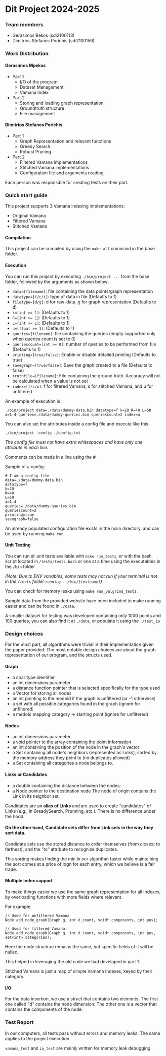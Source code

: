 # Dit Project 2024-2025
### Team members
- Gerasimos Bekos (sdi2100113)
- Dimitrios Stefanos Porichis (sdi2100159)

### Work Distribution

#### Gerasimos Mpekos
- Part 1
	- I/O of the program
	- Dataset Management
	- Vamana Index
- Part 2
	- Storing and loading graph representation
	- Groundtruth structure
	- File management
#### Dimitrios Stefanos Porichis 
- Part 1
	- Graph Representation and relevant functions
	- Greedy Search
	- Robust Pruning
- Part 2
	- Filtered Vamana implementations
	- Stitched Vamana implementations
	- Configuration file and arguments reading

Each person was responsible for creating tests on their part.

### Quick start guide

This project supports 3 Vamana indexing implementations:
- Original Vamana
- Filtered Vamana
- Stitched Vamana


#### Compilation

This project can be compiled by using the `make all` command in the base folder. 

#### Execution

You can run this project by executing `./bin/project ...` from the base folder, followed by the arguments as shown below:
- `data=[filename]`: file containing the data points/graph representation
- `datatype=[f/c/i]`: type of data in file (Defaults to f)
- `filetype=[d/g]`: d for raw-data, g for graph representation (Defaults to d)
- `k=[int >= 1]`: (Defaults to 1)
- `R=[int >= 1]`: (Defaults to 1)
- `L=[int >= 1]`: (Defaults to 1)
- `a=[float >= 1]`: (Defaults to 1)
- `queries=[filename]`: file containing the queries (empty supported only when queries count is set to 0)
- `queriescount=[int >= 0]`: number of queries to be performed from file (Defaults to 1)
- `printing=[true/false]`: Enable or disable detailed printing (Defaults to true)
- `savegraph=[true/false]`: Save the graph created to a file (Defaults to false)
- `truthfile=[filename]`: File containing the ground truth. Accuracy will not be calculated when a value is not set
- `index=[f/s/u]`: f for filtered Vamana, s for stitched Vamana, and u for unfiltered

An example of execution is : 

`./bin/project data=./data/dummy-data.bin
datatype=f k=20 R=40 L=50 a=1.4
queries=./data/dummy-queries.bin
queriescount=2 index=u`

You can also set the attributes inside a config file and execute like this:

`./bin/project -config ./config.txt`

*The config file must not have extra whitespaces and have only one attribute in each line.*

Comments can be made in a line using the #

Sample of a config:

```
# I am a config file
data=./data/dummy-data.bin
datatype=f
k=20
R=40
L=50
a=1.4
queries=./data/dummy-queries.bin
queriescount=2
printing=true
savegraph=false
```

An already populated configuration file exists in the main directory, and can be used by running `make run`

#### Unit Testing

You can run all unit tests available with `make run_tests`, or with the bash script located in `/tests/tests.bash` or one at a time using the executables in the `/bin` folder 

*(Note: Due to ENV variables, some tests may not run if your terminal is not in the `/tests` folder `running ../bin/[testname]`)*

You can check for memory leaks using `make run_valgrind_tests`.

Sample data from the provided website have been included to make running easier and can be found in `./data`.

A smaller dataset for testing was developed containing only 1000 points and 100 queries, you can also find it at `./data`, or populate it using the `./test_io`

### Design choices

For the most part, all algorithms were trivial in their implementation given the paper provided. The most notable design choices are about the graph representation of our program, and the structs used.

#### Graph
- a char type identifier
- an int dimensions parameter
- a distance function pointer that is selected specifically for the type used
- a Vector for storing all nodes
- an int pointing to the medoid if the graph is unfiltered (or -1 otherwise)
- a set with all possible categories found in the graph (ignore for unfiltered)
- a medoid mapping category -> starting point (ignore for unfiltered)

#### Nodes
- an int dimensions parameter
- a void pointer to the array containing the point information
- an int containing the position of the node in the graph's vector
- a Set containing all node's neighbors (represented as Links), sorted by the memory address they point to (no duplicates allowed)
- a Set containing all categories a node belongs to.


#### Links or Candidates 
- a double containing the distance between the nodes;
- a Node pointer to the destination node
	The node of origin contains the Link in its neighbor set.

Candidates are an **alias of Links** and are used to create "candidates" of Links (e.g., in GreadySearch, Prunning, etc.). There is no difference under the hood.

#### On the other hand, Candidate sets differ from Link sets in the way they sort data. 

Candidate sets use the stored distance to order themselves (from closest to farthest), and the "to" attribute to recognize duplicates. 

This sorting makes finding the min in our algorithm faster while maintaining the sort comes at a price of logn for each entry, which we believe is a fair trade.

#### Multiple index support

To make things easier we use the same graph representation for all Indexes, by overloading functions with more fields where relevant.

For example:

````
// Used for unfiltered Vamana
Node add_node_graph(Graph g, int d_count, void* components, int pos);

// Used for filtered Vamana
Node add_node_graph(Graph g, int d_count, void* components, int pos, set<int> categories);
````

Here the node structure remains the same, but specific fields of it will be nulled.

This helped in leveraging the old code we had developed in part 1.

Stitched Vamana is just a map of simple Vamana Indexes, keyed by their category.


#### I/O
For the data insertion, we use a struct that contains two elements. The first one called "d" contains the node dimension. The other one is a vector that contains the components of the node. 

### Test Report

In our computers, all tests pass without errors and memory leaks. The same applies to the project execution

`vamana_test` and `io_test` are mainly written for memory leak debugging.
